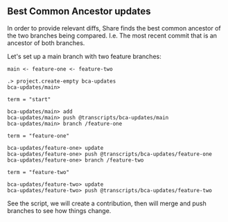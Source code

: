 ## Best Common Ancestor updates

In order to provide relevant diffs, Share finds the best common ancestor of the two branches being compared. 
I.e. The most recent commit that is an ancestor of both branches.

Let's set up a main branch with two feature branches: 

`main <- feature-one <- feature-two`

```ucm:hide
.> project.create-empty bca-updates
bca-updates/main>
```

```unison:hide
term = "start"
```

```ucm
bca-updates/main> add
bca-updates/main> push @transcripts/bca-updates/main
bca-updates/main> branch /feature-one
```

```unison:hide
term = "feature-one"
```

```ucm
bca-updates/feature-one> update
bca-updates/feature-one> push @transcripts/bca-updates/feature-one
bca-updates/feature-one> branch /feature-two
```

```unison:hide
term = "feature-two"
```

```ucm
bca-updates/feature-two> update
bca-updates/feature-two> push @transcripts/bca-updates/feature-two
```

See the script, we will create a contribution, then will merge and push branches to see how things change.
